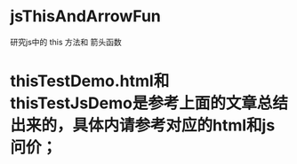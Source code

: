 # jsThisAndArrowFun
研究js中的 this 方法和 箭头函数

# thisTestDemo.html和thisTestJsDemo是参考上面的文章总结出来的，具体内请参考对应的html和js问价；